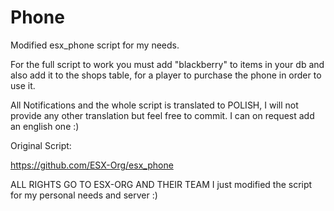# Phone
Modified esx_phone script for my needs.

For the full script to work you must add "blackberry" to items in your db and also add it to the shops table, for a player to purchase the phone in order to use it.

All Notifications and the whole script is translated to POLISH, I will not provide any other translation but feel free to commit.
I can on request add an english one :)

Original Script:

https://github.com/ESX-Org/esx_phone

ALL RIGHTS GO TO ESX-ORG AND THEIR TEAM
I just modified the script for my personal needs and server :)
